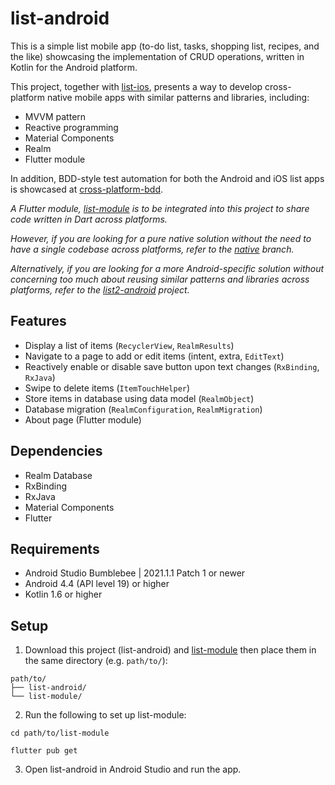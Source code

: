 # list-android
This is a simple list mobile app 
(to-do list, tasks, shopping list, recipes, and the like) 
showcasing the implementation of CRUD operations, 
written in Kotlin for the Android platform.

This project, 
together with [list-ios](https://github.com/cyliong/list-ios), 
presents a way to develop cross-platform native mobile apps 
with similar patterns and libraries, including:
- MVVM pattern
- Reactive programming
- Material Components
- Realm
- Flutter module

In addition, BDD-style test automation 
for both the Android and iOS list apps is showcased at 
[cross-platform-bdd](https://github.com/cyliong/cross-platform-bdd).

*A Flutter module, [list-module](https://github.com/cyliong/list-module)
is to be integrated into this project to share code written in Dart
across platforms.*

*However, if you are looking for a pure native solution
without the need to have a single codebase across platforms, refer to 
the [native](https://github.com/cyliong/list-android/tree/native) branch.*

*Alternatively, if you are looking for a more Android-specific solution 
without concerning too much about reusing similar patterns 
and libraries across platforms, refer to 
the [list2-android](https://github.com/cyliong/list2-android) project.*

## Features
- Display a list of items (`RecyclerView`, `RealmResults`)
- Navigate to a page to add or edit items (intent, extra, `EditText`)
- Reactively enable or disable save button upon text changes 
  (`RxBinding`, `RxJava`)
- Swipe to delete items (`ItemTouchHelper`)
- Store items in database using data model (`RealmObject`)
- Database migration (`RealmConfiguration`, `RealmMigration`)
- About page (Flutter module)

## Dependencies
- Realm Database
- RxBinding
- RxJava
- Material Components
- Flutter

## Requirements
- Android Studio Bumblebee | 2021.1.1 Patch 1 or newer
- Android 4.4 (API level 19) or higher
- Kotlin 1.6 or higher

## Setup
1. Download this project (list-android) and 
   [list-module](https://github.com/cyliong/list-module) 
   then place them in the same directory (e.g. `path/to/`):
```
path/to/
├── list-android/
└── list-module/
```
2. Run the following to set up list-module:
```
cd path/to/list-module
```
```
flutter pub get
```
3. Open list-android in Android Studio and run the app.